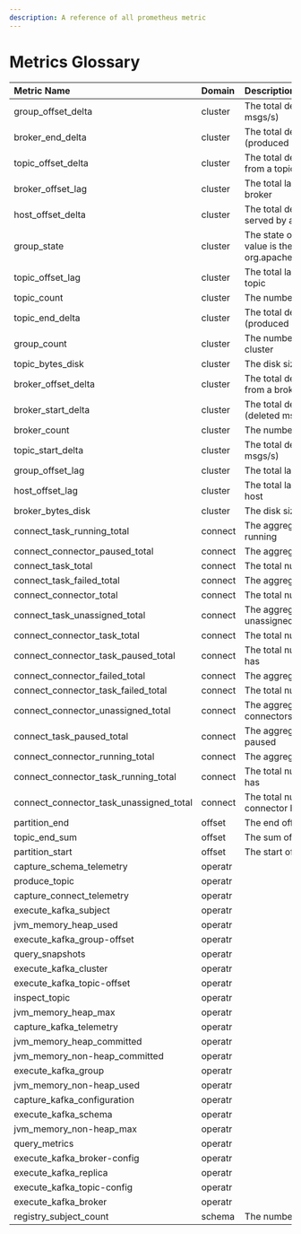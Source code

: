 ```yaml
---
description: A reference of all prometheus metric
---
```


# Metrics Glossary

| Metric Name | Domain | Description |  |
| :--- | :--- | :--- | :--- |
| group\_offset\_delta | cluster | The total delta of offsets of a group \(consumed msgs/s\) |  |
| broker\_end\_delta | cluster | The total delta of end offsets of a broker \(produced msgs/s\) |  |
| topic\_offset\_delta | cluster | The total delta of all assignment offsets reading from a topic \(consumed msgs/s\) |  |
| broker\_offset\_lag | cluster | The total lag of all assignments reading from a broker |  |
| host\_offset\_delta | cluster | The total delta of all group member offsets served by a host \(consumed msgs/s\) |  |
| group\_state | cluster | The state of the consumer group, where the value is the ordinal of org.apache.kafka.common.ConsumerGroupState |  |
| topic\_offset\_lag | cluster | The total lag of all assignments reading from a topic |  |
| topic\_count | cluster | The number of topics in the Kafka cluster |  |
| topic\_end\_delta | cluster | The total delta of end offsets of a topic \(produced msgs/s\) |  |
| group\_count | cluster | The number of consumer groups in the Kafka cluster |  |
| topic\_bytes\_disk | cluster | The disk size in bytes of a topic |  |
| broker\_offset\_delta | cluster | The total delta of all assignment offsets reading from a broker \(consumed msgs/s\) |  |
| broker\_start\_delta | cluster | The total delta of start offsets of a broker \(deleted msgs/s\) |  |
| broker\_count | cluster | The number of brokers in the Kafka cluster |  |
| topic\_start\_delta | cluster | The total delta of start offsets of a topic \(deleted msgs/s\) |  |
| group\_offset\_lag | cluster | The total lag of all assignments of a group |  |
| host\_offset\_lag | cluster | The total lag of all group members served by a host |  |
| broker\_bytes\_disk | cluster | The disk size in bytes of a broker |  |
| connect\_task\_running\_total | connect | The aggregate number of connector tasks running |  |
| connect\_connector\_paused\_total | connect | The aggregate number of paused connectors |  |
| connect\_task\_total | connect | The total number of connector tasks |  |
| connect\_task\_failed\_total | connect | The aggregate number of connector tasks failed |  |
| connect\_connector\_total | connect | The total number of connectors |  |
| connect\_task\_unassigned\_total | connect | The aggregate number of connector tasks unassigned |  |
| connect\_connector\_task\_total | connect | The total number of tasks a connector has |  |
| connect\_connector\_task\_paused\_total | connect | The total number of paused tasks a connector has |  |
| connect\_connector\_failed\_total | connect | The aggregate number of failed connectors |  |
| connect\_connector\_task\_failed\_total | connect | The total number of failed tasks a connector has |  |
| connect\_connector\_unassigned\_total | connect | The aggregate number of unassigned connectors |  |
| connect\_task\_paused\_total | connect | The aggregate number of connector tasks paused |  |
| connect\_connector\_running\_total | connect | The aggregate number of running connectors |  |
| connect\_connector\_task\_running\_total | connect | The total number of running tasks a connector has |  |
| connect\_connector\_task\_unassigned\_total | connect | The total number of unassigned tasks a connector has |  |
| partition\_end | offset | The end offset of a topic partition |  |
| topic\_end\_sum | offset | The sum of all partition end offsets of a topic |  |
| partition\_start | offset | The start offset of a topic partition |  |
| capture\_schema\_telemetry | operatr |  |  |
| produce\_topic | operatr |  |  |
| capture\_connect\_telemetry | operatr |  |  |
| execute\_kafka\_subject | operatr |  |  |
| jvm\_memory\_heap\_used | operatr |  |  |
| execute\_kafka\_group-offset | operatr |  |  |
| query\_snapshots | operatr |  |  |
| execute\_kafka\_cluster | operatr |  |  |
| execute\_kafka\_topic-offset | operatr |  |  |
| inspect\_topic | operatr |  |  |
| jvm\_memory\_heap\_max | operatr |  |  |
| capture\_kafka\_telemetry | operatr |  |  |
| jvm\_memory\_heap\_committed | operatr |  |  |
| jvm\_memory\_non-heap\_committed | operatr |  |  |
| execute\_kafka\_group | operatr |  |  |
| jvm\_memory\_non-heap\_used | operatr |  |  |
| capture\_kafka\_configuration | operatr |  |  |
| execute\_kafka\_schema | operatr |  |  |
| jvm\_memory\_non-heap\_max | operatr |  |  |
| query\_metrics | operatr |  |  |
| execute\_kafka\_broker-config | operatr |  |  |
| execute\_kafka\_replica | operatr |  |  |
| execute\_kafka\_topic-config | operatr |  |  |
| execute\_kafka\_broker | operatr |  |  |
| registry\_subject\_count | schema | The number of subjects in the schema registry |  |

